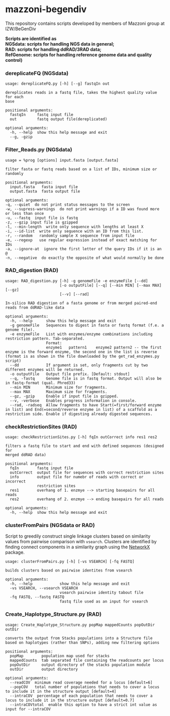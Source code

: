 # mazzoni-begendiv
This repository contains scripts developed by members of Mazzoni group at IZW/BeGenDiv 

**Scripts are identified as   
NGSdata: scripts for handling NGS data in general;   
RAD: scripts for handling ddRAD/3RAD data;   
RefGenome: scripts for handling reference genome data and quality control)**   

### dereplicateFQ (NGSdata)

```
usage: dereplicateFQ.py [-h] [--g] fastqIn out

dereplicates reads in a fastq file, takes the highest quality value for each
base

positional arguments:
  fastqIn     fastq input file
  out         fastq output file(dereplicated)

optional arguments:
  -h, --help  show this help message and exit
  --g, -gzip
```

### Filter_Reads.py (NGSdata)

```
usage = %prog [options] input.fasta [output.fasta]

filter fasta or fastq reads based on a list of IDs, minimum size or randomly

positional arguments:
  input.fasta   fasta input file
  output.fasta  fasta output file

optional arguments:
-q, --quiet  do not print status messages to the screen
-w, --supress-warnings  do not print warnings if a ID was found more or less than once
-u, --fastq  input file is fastq
-z, --gzip input file is gzipped
-l, --min-length  write only sequence with lengths at least X
-i, --id-list  write only sequence with an ID from this list. 
-r, --random   randomly sample X sequence from input file
-e, --regexp   use regular expression instead of exact matching for IDs
-a, --ignore-at  ignore the first letter of the query IDs if it is an @ 
-n, --negative  do exactly the opposite of what would normally be done
```

### RAD_digestion (RAD)

```
usage: RAD_digestion.py [-h] -g genomeFile -e enzymeFile [--dd]
                        [-o outputFile] [--q] [--min MIN] [--max MAX] [--gz]
                        [--v] [--rad]

In-silico RAD digestion of a fasta genome or from merged paired-end reads from ddRAD-like data

optional arguments:
  -h, --help      show this help message and exit
  -g genomeFile   Sequences to digest in fasta or fastq format (f.e. a genome file).
  -e enzymeFile   List with enzymes/enzyme combinations including restriction pattern. Tab-separated.
                  Format:
                  enzyme1	pattern1	enzyme2	pattern2 -- the first enzyme is the forward enzyme, the second one in the list is reverse (format is as shown in the file downloaded by the get_rad_enzymes.py script)
  --dd            If argument is set, only fragments cut by two different enzymes will be returned.
  -o outputFile   Output file prefix. [Default: stdout]
  --q, -fastq     Genome file is in fastq format. Output will also be in fastq-format (qual. Phred33)
  --min MIN       Minimum size for fragments.
  --max MAX       Maximum size for fragments.
  --gz, -gzip     Enable if input file is gzipped.
  --v, -verbose   Enables progress information in console.
  --rad, -radseq  Allow fragments to have Start(=first/forward enzyme in list) and End(=second/reverse enzyme in list) of a scaffold as a restriction side. Enable if digesting already digested sequences.
```

### checkRestrictionSites (RAD)

```
usage: checkRestrictionSites.py [-h] fqIn outCorrect info res1 res2

filters a fastq file to start and end with defined sequences (designed for
merged ddRAD data)

positional arguments:
  fqIn        fastq input file
  outCorrect  output file for sequences with correct restriction sites
  info        output file for numebr of reads with correct or incorrect
              restriction sites
  res1        overhang of 1. enzmye --> starting basepairs for all reads
  res2        overhang of 2. enzmye --> ending basepairs for all reads

optional arguments:
  -h, --help  show this help message and exit
```

### clusterFromPairs (NGSdata or RAD)

Script to greedily construct single linkage clusters based on similarity values from pairwise comparison with `vsearch`. Clusters are identified by finding connect components in a similarity graph using the [NetworkX](https://networkx.github.io/) package.


```
usage: clusterFromPairs.py [-h] [-vs VSEARCH] [-fq FASTQ]

builds clusters based on pairwise identites from vsearch

optional arguments:
  -h, --help            show this help message and exit
  -vs VSEARCH, --vsearch VSEARCH
                        vsearch pairwise identity tabout file
  -fq FASTQ, --fastq FASTQ
                        fastq file used as an input for vsearch
```

### Create_Haplotype_Structure.py (RAD)

```
usage: Create_Haplotype_Structure.py popMap mappedCounts popOutDir outDir 

converts the output from Stacks populations into a Structure file based on haplotypes (rather than SNPs), adding new filtering options

positional arguments:
  popMap        population map used for stacks
  mappedCounts  tab separated file containing the readcounts per locus
  popOutDir     output directory of the stacks population module
  outDir        output directory

optional arguments:
  --readCOV  minimum read coverage needed for a locus [default=6]
  --popCOV   total number of populations that needs to cover a locus to include it in the structure output [default=4]
  --intraCOV  percentage of each population that needs to cover a locus to include it in the structure output [default=0.7]
  --intraCOVtotal  enable this option to have a strict int value as input for --intraCOV 
```
